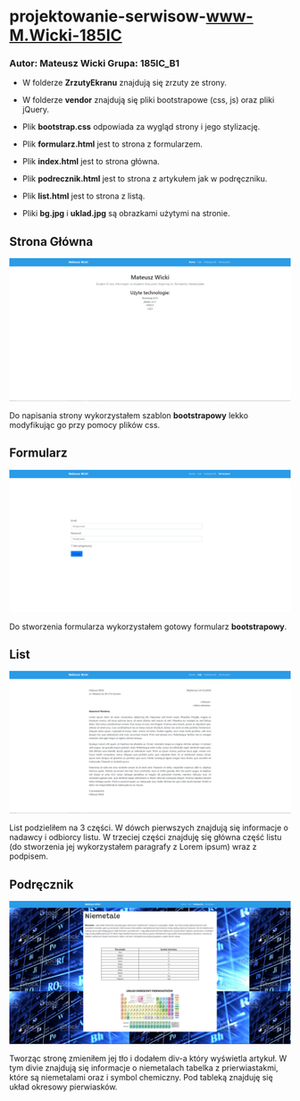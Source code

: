 # projektowanie-serwisow-www-M.Wicki-185IC

### Autor: Mateusz Wicki Grupa: 185IC_B1

- W folderze **ZrzutyEkranu** znajdują się zrzuty ze strony.

- W folderze **vendor** znajdują się pliki bootstrapowe (css, js) oraz pliki jQuery.

- Plik **bootstrap.css** odpowiada za wygląd strony i jego stylizację.

- Plik **formularz.html** jest to strona z formularzem.

- Plik **index.html** jest to strona główna.

- Plik **podrecznik.html** jest to strona z artykułem jak w podręczniku.

- Plik **list.html** jest to strona z listą.

- Pliki **bg.jpg** i **uklad.jpg** są obrazkami użytymi na stronie.

## Strona Główna
![Strona Główna](https://github.com/Wicki07/projektowanie-serwisow-www-M.Wicki-185IC/blob/main/ZrzutyEkranu/index.PNG)

Do napisania strony wykorzystałem szablon **bootstrapowy** lekko modyfikując go przy pomocy plików css.

## Formularz
![Formularz](https://github.com/Wicki07/projektowanie-serwisow-www-M.Wicki-185IC/blob/main/ZrzutyEkranu/formularz.PNG)

Do stworzenia formularza wykorzystałem gotowy formularz **bootstrapowy**.

## List
![List](https://github.com/Wicki07/projektowanie-serwisow-www-M.Wicki-185IC/blob/main/ZrzutyEkranu/list.PNG)

List podzieliłem na 3 części. W dówch pierwszych znajdują się informacje o nadawcy i odbiorcy listu. W trzeciej części znajduję się główna część listu (do stworzenia jej wykorzystałem paragrafy z Lorem ipsum) wraz z podpisem.

## Podręcznik
![Podręcznik](https://github.com/Wicki07/projektowanie-serwisow-www-M.Wicki-185IC/blob/main/ZrzutyEkranu/podrecznik.PNG)

Tworząc stronę zmieniłem jej tło i dodałem div-a który wyświetla artykuł. W tym divie znajdują się informacje o niemetalach tabelka z prierwiastakmi, które są niemetalami oraz i symbol chemiczny. Pod tableką znajduję się układ okresowy pierwiasków.

